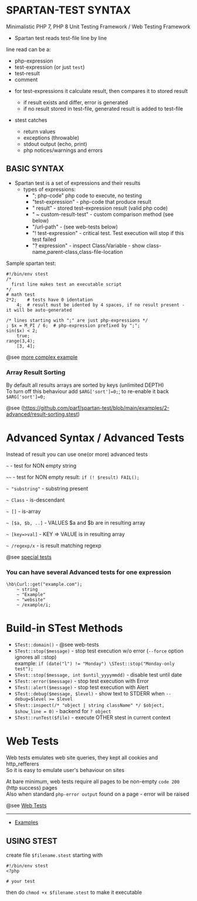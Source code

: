 # SPARTAN-TEST SYNTAX
Minimalistic PHP 7, PHP 8 Unit Testing Framework / Web Testing Framework

* Spartan test reads test-file line by line

line read can be a:
 - php-expression
 - test-expression (or just `test`)
 - test-result
 - comment

* for test-expressions it calculate result, then compares it to stored result
    - if result exists and differ, error is generated
    - if no result stored in test-file, generated result is added to test-file

* stest catches
    - return values
    - exceptions (throwable)
    - stdout output (echo, print)
    - php notices/warnings and errors


BASIC SYNTAX
-----------
* Spartan test is a set of expressions and their results
    - types of expressions:
        + "; php-code" php code to execute, no testing
        + "test-expression" - php-code that produce result
        + "    result" - stored test-expression result (valid php code)
        + "    ~ custom-result-test" - custom comparison method (see below)
        + "/url-path" - (see web-tests below)
        + "! test-expression" - critical test. Test execution will stop if this test failed
        + "? expression" - inspect Class/Variable - show class-name,parent-class,class-file-location


Sample spartan test:
```
#!/bin/env stest
/*
  first line makes test an executable script
*/
# math test
2*2;    # tests have 0 identation
    4;  # result must be idented by 4 spaces, if no result present - it will be auto-generated

/* lines starting with ";" are just php-expressions */
; $x = M_PI / 6;  # php-expression prefixed by ";";
sin($x) < 2;
    true;
range(3,4);
    [3, 4];
```

@see [more complex example](https://github.com/parf/spartan-test/blob/main/examples/1-basics/basic.stest)

### Array Result Sorting
By default all results arrays are sorted by keys (unlimited DEPTH)\
To turn off this behaviour add `$ARG['sort']=0;`; to re-enable it back `$ARG['sort']=0;`

@see (https://github.com/parf/spartan-test/blob/main/examples/2-advanced/result-sorting.stest)

# Advanced Syntax / Advanced Tests

Instead of result you can use one(or more) advanced tests

`~`   - test for NON empty string

`~~`  - test for NON empty result:   `if (! $result) FAIL();`

`~ "substring"`  - substring present

`~ Class`  - is-descendant

`~ []`            - is-array

`~ [$a, $b, ..]`  - VALUES $a and $b are in resulting array

`~ [key=>val]`    - KEY => VALUE is in resulting array

`~ /regexp/x`     - is result matching regexp

@see [special tests](https://github.com/parf/spartan-test/blob/main/examples/1-basics/special-tests.stest)

### You can have several Advanced tests for one expression

```
\hb\Curl::get("example.com");
    ~ string
    ~ "Example"
    ~ "website"
    ~ /example/i;

```

# Build-in STest Methods

- `STest::domain()` - @see web-tests
- `STest::stop($message)` - stop test execution w/o error  (`--force` option ignores all ::stop)\
   example: `if (date("l") != "Monday") \STest::stop("Monday-only test");`
- `STest::stop($message, int $until_yyyymmdd)` - disable test until date
- `STest::error($message)` - stop test execution with Error
- `STest::alert($message)` - stop test execution with Alert
- `STest::debug($message, $level)` - show text to STDERR when `--debug=$level >= $level`
- `STest::inspect(/* "object | string className" */ $object, $show_line = 0)` - backend for `? object`
- `STest::runTest($file)`  -  execute OTHER stest in current context

# Web Tests

Web tests emulates web site queries, they kept all cookies and http_refferers\
So it is easy to emulate user's behaviour on sites

At bare minimum, web tests require all pages to be non-empty `code 200` (http success) pages\
Also when standard `php-error output` found on a page - error will be raised

@see [Web Tests](https://github.com/parf/spartan-test/blob/main/web-tests.md)

---

* [Examples](https://github.com/parf/spartan-test/blob/main/examples)



USING STEST
-----------
create file `$filename.stest` starting with
```
#!/bin/env stest
<?php

# your test
```

then do `chmod +x $filename.stest` to make it executable
